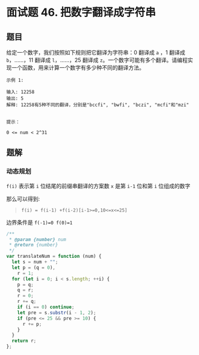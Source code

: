 # 面试题 46. 把数字翻译成字符串

## 题目

给定一个数字，我们按照如下规则把它翻译为字符串：0 翻译成 `a` ，1 翻译成 `b`，……，11 翻译成 `l`，……，25 翻译成 `z`。一个数字可能有多个翻译。请编程实现一个函数，用来计算一个数字有多少种不同的翻译方法。

```auto
示例 1:

输入: 12258
输出: 5
解释: 12258有5种不同的翻译，分别是"bccfi", "bwfi", "bczi", "mcfi"和"mzi"
 

提示：

0 <= num < 2^31
```

## 题解

### 动态规划

`f(i)` 表示第 `i` 位结尾的前缀串翻译的方案数
`x` 是第 `i-1` 位和第 `i` 位组成的数字

那么可以得到:

> `f(i) = f(i-1) +f(i-2)[i-1>=0,10<=x<=25]`

边界条件是 `f(-1)=0 f(0)=1`

```JavaScript
/**
 * @param {number} num
 * @return {number}
 */
var translateNum = function (num) {
  let s = num + "";
  let p = (q = 0),
    r = 1;
  for (let i = 0; i < s.length; ++i) {
    p = q;
    q = r;
    r = 0;
    r += q;
    if (i == 0) continue;
    let pre = s.substr(i - 1, 2);
    if (pre <= 25 && pre >= 10) {
      r += p;
    }
  }
  return r;
};

```
